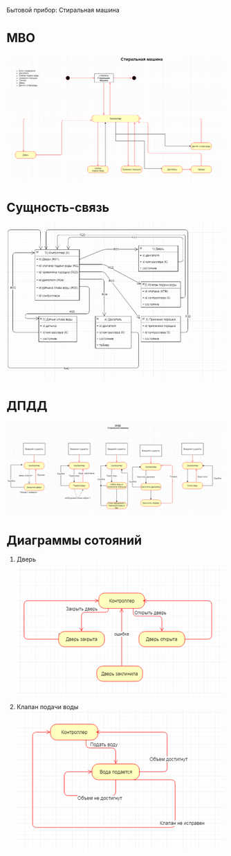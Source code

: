 Бытовой прибор: Стиральная машина </br>
# МВО
  ![](https://github.com/ZeynalovZ/BMSTU-4-sem/blob/master/OOP/OOP_5/МВО%20СМ1.PNG)

# Сущность-связь
 ![](https://github.com/ZeynalovZ/BMSTU-4-sem/blob/master/OOP/OOP_5/Сущность-Связь%20СМ1.PNG)
 
# ДПДД
  ![](https://github.com/ZeynalovZ/BMSTU-4-sem/blob/master/OOP/OOP_5/ДПДД%20СМ4.PNG)
 
# Диаграммы сотояний
  1. Дверь</br>
    ![](https://github.com/ZeynalovZ/BMSTU-4-sem/blob/master/OOP/OOP_5/Дверь.PNG)
    
  2. Клапан подачи воды</br>
    ![](https://github.com/ZeynalovZ/BMSTU-4-sem/blob/master/OOP/OOP_5/Клапан%20подачи%20воды.PNG)
